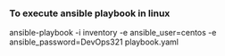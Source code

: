 ### To execute ansible playbook in linux

ansible-playbook -i inventory -e ansible_user=centos -e ansible_password=DevOps321 playbook.yaml